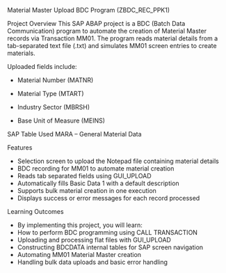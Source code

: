Material Master Upload BDC Program (ZBDC_REC_PPK1)

Project Overview
This SAP ABAP project is a BDC (Batch Data Communication) program to automate the creation of Material Master records via Transaction MM01.
The program reads material details from a tab-separated text file (.txt) and simulates MM01 screen entries to create materials.

Uploaded fields include:

- Material Number (MATNR)

- Material Type (MTART)

- Industry Sector (MBRSH)

- Base Unit of Measure (MEINS)

SAP Table Used
MARA – General Material Data 

Features
- Selection screen to upload the Notepad file containing material details
- BDC recording for MM01 to automate material creation
- Reads tab separated fields using GUI_UPLOAD
- Automatically fills Basic Data 1 with a default description
- Supports bulk material creation in one execution
- Displays success or error messages for each record processed

Learning Outcomes
- By implementing this project, you will learn:
- How to perform BDC programming using CALL TRANSACTION
- Uploading and processing flat files with GUI_UPLOAD
- Constructing BDCDATA internal tables for SAP screen navigation
- Automating MM01 Material Master creation
- Handling bulk data uploads and basic error handling
